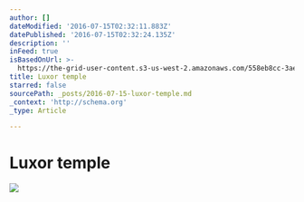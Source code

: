 ```yaml
---
author: []
dateModified: '2016-07-15T02:32:11.883Z'
datePublished: '2016-07-15T02:32:24.135Z'
description: ''
inFeed: true
isBasedOnUrl: >-
  https://the-grid-user-content.s3-us-west-2.amazonaws.com/558eb8cc-3ae3-4cdc-b61c-2e72a42425a6.jpg
title: Luxor temple
starred: false
sourcePath: _posts/2016-07-15-luxor-temple.md
_context: 'http://schema.org'
_type: Article

---
```

# Luxor temple
![](https://the-grid-user-content.s3-us-west-2.amazonaws.com/fcecd50d-8f36-4529-90a1-316867324d1c.jpg)